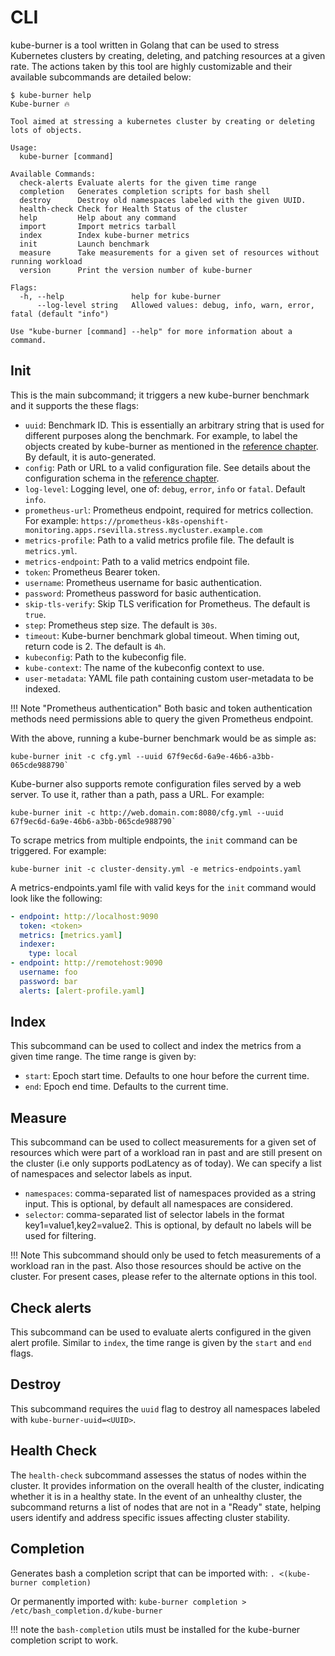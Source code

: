 # CLI

kube-burner is a tool written in Golang that can be used to stress Kubernetes clusters by creating, deleting, and patching resources at a
given rate. The actions taken by this tool are highly customizable and their available subcommands are detailed below:

```console
$ kube-burner help
Kube-burner 🔥

Tool aimed at stressing a kubernetes cluster by creating or deleting lots of objects.

Usage:
  kube-burner [command]

Available Commands:
  check-alerts Evaluate alerts for the given time range
  completion   Generates completion scripts for bash shell
  destroy      Destroy old namespaces labeled with the given UUID.
  health-check Check for Health Status of the cluster
  help         Help about any command
  import       Import metrics tarball
  index        Index kube-burner metrics
  init         Launch benchmark
  measure      Take measurements for a given set of resources without running workload
  version      Print the version number of kube-burner

Flags:
  -h, --help               help for kube-burner
      --log-level string   Allowed values: debug, info, warn, error, fatal (default "info")

Use "kube-burner [command] --help" for more information about a command.
```

## Init

This is the main subcommand; it triggers a new kube-burner benchmark and it supports the these flags:

- `uuid`: Benchmark ID. This is essentially an arbitrary string that is used for different purposes along the benchmark. For example, to label the objects created by kube-burner as mentioned in the [reference chapter](/kube-burner/latest/reference/configuration/#default-labels). By default, it is auto-generated.
- `config`: Path or URL to a valid configuration file. See details about the configuration schema in the [reference chapter](/kube-burner/latest/observability/alerting/?h=configuration#configuration).
- `log-level`: Logging level, one of: `debug`, `error`, `info` or `fatal`. Default `info`.
- `prometheus-url`: Prometheus endpoint, required for metrics collection. For example: `https://prometheus-k8s-openshift-monitoring.apps.rsevilla.stress.mycluster.example.com`
- `metrics-profile`: Path to a valid metrics profile file. The default is `metrics.yml`.
- `metrics-endpoint`: Path to a valid metrics endpoint file.
- `token`: Prometheus Bearer token.
- `username`: Prometheus username for basic authentication.
- `password`: Prometheus password for basic authentication.
- `skip-tls-verify`: Skip TLS verification for Prometheus. The default is `true`.
- `step`: Prometheus step size. The default is `30s`.
- `timeout`: Kube-burner benchmark global timeout. When timing out, return code is 2. The default is `4h`. 
- `kubeconfig`: Path to the kubeconfig file.
- `kube-context`: The name of the kubeconfig context to use.
- `user-metadata`: YAML file path containing custom user-metadata to be indexed.

!!! Note "Prometheus authentication"
    Both basic and token authentication methods need permissions able to query the given Prometheus endpoint.

With the above, running a kube-burner benchmark would be as simple as:

```console
kube-burner init -c cfg.yml --uuid 67f9ec6d-6a9e-46b6-a3bb-065cde988790`
```

Kube-burner also supports remote configuration files served by a web server. To use it, rather than a path, pass a URL. For example:

```console
kube-burner init -c http://web.domain.com:8080/cfg.yml --uuid 67f9ec6d-6a9e-46b6-a3bb-065cde988790`
```

To scrape metrics from multiple endpoints, the  `init` command can be triggered. For example:

```console
kube-burner init -c cluster-density.yml -e metrics-endpoints.yaml
```

A metrics-endpoints.yaml file with valid keys for the `init` command would look like the following:

```yaml
- endpoint: http://localhost:9090
  token: <token>
  metrics: [metrics.yaml]
  indexer:
    type: local
- endpoint: http://remotehost:9090
  username: foo
  password: bar
  alerts: [alert-profile.yaml]
```

## Index

This subcommand can be used to collect and index the metrics from a given time range. The time range is given by:

- `start`: Epoch start time. Defaults to one hour before the current time.
- `end`: Epoch end time. Defaults to the current time.

## Measure

This subcommand can be used to collect measurements for a given set of resources which were part of a workload ran in past and are still present on the cluster (i.e only supports podLatency as of today).
We can specify a list of namespaces and selector labels as input.

- `namespaces`: comma-separated list of namespaces provided as a string input. This is optional, by default all namespaces are considered.
- `selector`: comma-separated list of selector labels in the format key1=value1,key2=value2. This is optional, by default no labels will be used for filtering.

!!! Note
    This subcommand should only be used to fetch measurements of a workload ran in the past. Also those resources should be active on the cluster. For present cases, please refer to the alternate options in this tool.

## Check alerts

This subcommand can be used to evaluate alerts configured in the given alert profile. Similar to `index`, the time range is given by the `start` and `end` flags.

## Destroy

This subcommand requires the `uuid` flag to destroy all namespaces labeled with `kube-burner-uuid=<UUID>`.

## Health Check

The `health-check` subcommand assesses the status of nodes within the cluster. It provides information on the overall health of the cluster, indicating whether it is in a healthy state. In the event of an unhealthy cluster, the subcommand returns a list of nodes that are not in a "Ready" state, helping users identify and address specific issues affecting cluster stability.

## Completion

Generates bash a completion script that can be imported with:
`. <(kube-burner completion)`

Or permanently imported with:
`kube-burner completion > /etc/bash_completion.d/kube-burner`

!!! note
    the `bash-completion` utils must be installed for the kube-burner completion script to work.
